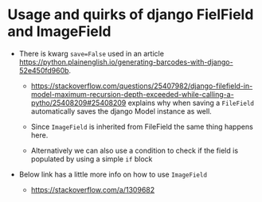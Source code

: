 # Usage and quirks of django FielField and ImageField

- There is kwarg `save=False` used in an article https://python.plainenglish.io/generating-barcodes-with-django-52e450fd960b.

  - https://stackoverflow.com/questions/25407982/django-filefield-in-model-maximum-recursion-depth-exceeded-while-calling-a-pytho/25408209#25408209 
explains why when saving a `FileField` automatically saves the django Model instance as well.

  - Since `ImageField` is inherited from FileField the same thing happens here.
  - Alternatively we can also use a condition to check if the field is populated by using a simple `if` block

- Below link has a little more info on how to use `ImageField`
  - https://stackoverflow.com/a/1309682
